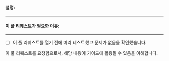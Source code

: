 #### 설명: 
<!--- 이 풀 리퀘스트에 대해 설명해주세요. 자세할수록 좋아요! --->

____
#### 이 풀 리퀘스트가 필요한 이유: 
<!--- 이 풀 리퀘스트가 필요한 이유에 대해 설명해주세요. --->

____
- [ ] 이 풀 리퀘스트를 열기 전에 미리 테스트했고 문제가 없음을 확인했습니다. 
<!--- 되도록이면 추가하면서 관련 테스트 자료도 포함해주면 감사하겠습니다! --->

이 풀 리퀘스트를 요청함으로서, 해당 내용이 가이드에 활용될 수 있음을 이해합니다.
